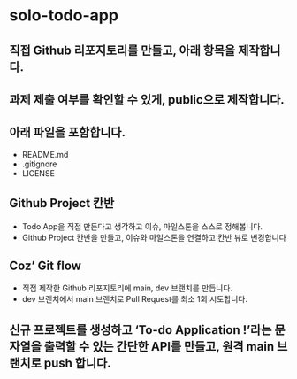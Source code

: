 # solo-todo-app

## 직접 Github 리포지토리를 만들고, 아래 항목을 제작합니다.
## 과제 제출 여부를 확인할 수 있게, public으로 제작합니다.
##  아래 파일을 포함합니다.
- README.md
- .gitignore
-  LICENSE
## Github Project 칸반
- Todo App을 직접 만든다고 생각하고 이슈, 마일스톤을 스스로 정해봅니다.
- Github Project 칸반을 만들고, 이슈와 마일스톤을 연결하고 칸반 뷰로 변경합니다
## Coz’ Git flow
- 직접 제작한 Github 리포지토리에 main, dev 브랜치를 만듭니다.
- dev 브랜치에서 main 브랜치로 Pull Request를 최소 1회 시도합니다.
## 신규 프로젝트를 생성하고 ‘To-do Application !’라는 문자열을 출력할 수 있는 간단한 API를 만들고, 원격 main 브랜치로 push 합니다.
